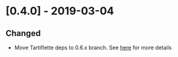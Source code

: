 # [0.4.0] - 2019-03-04

## Changed

- Move Tartiflette deps to 0.6.x branch. See [here](https://github.com/tartiflette/tartiflette/blob/master/CHANGELOG.md) for more details
